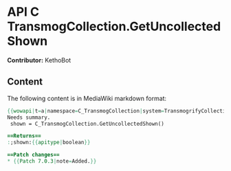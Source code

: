# API C TransmogCollection.GetUncollectedShown

**Contributor:** KethoBot

## Content

The following content is in MediaWiki markdown format:

```mediawiki
{{wowapi|t=a|namespace=C_TransmogCollection|system=TransmogrifyCollection}}
Needs summary.
 shown = C_TransmogCollection.GetUncollectedShown()

==Returns==
:;shown:{{apitype|boolean}}

==Patch changes==
* {{Patch 7.0.3|note=Added.}}
```